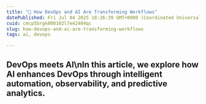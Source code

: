 ```yaml
---
title: "🚀 How DevOps and AI Are Transforming Workflows"
datePublished: Fri Jul 04 2025 18:26:39 GMT+0000 (Coordinated Universal Time)
cuid: cmcp5brgk000102l7e42404qc
slug: how-devops-and-ai-are-transforming-workflows
tags: ai, devops

---
```


## DevOps meets AI\nIn this article, we explore how AI enhances DevOps through intelligent automation, observability, and predictive analytics.